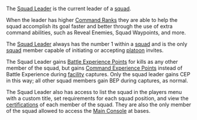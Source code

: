 The [Squad Leader](Squad_Leader.md) is the current leader of a
[squad](Squad.md).

When the leader has higher [Command Ranks](Command_Rank.md) they are able to
help the squad accomplish its goal faster and better through the use of extra
command abilities, such as Reveal Enemies, Squad Waypoints, and more.

The [Squad Leader](Squad_Leader.md) always has the number 1 within a
[squad](Squad.md) and is the only [squad](Squad.md) member capable of initiating
or accepting [platoon](Platoon.md) invites.

The Squad Leader gains [Battle Experience Points](Battle_Experience_Points.md)
for kills as any other member of the squad, but gains
[Command Experience Points](Command_Experience_Points.md) instead of Battle
Experience during [facility](../locations/Facilities.md) captures. Only the squad leader gains
CEP in this way; all other squad members gain BEP during captures, as normal.

The Squad Leader also has access to list the squad in the players menu with a
custom title, set requirements for each squad position, and view the
[certifications](../certifications/Certifications.md) of each member of the
squad. They are also the only member of the squad allowed to access the
[Main Console](../items/Main_Terminal.md) at bases.

<!--[Category:Terminology](Category:Terminology.md)-->
